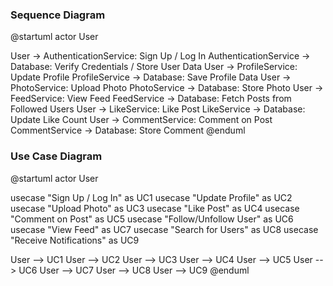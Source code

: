 ### Sequence Diagram

@startuml
actor User

User -> AuthenticationService: Sign Up / Log In
AuthenticationService -> Database: Verify Credentials / Store User Data
User -> ProfileService: Update Profile
ProfileService -> Database: Save Profile Data
User -> PhotoService: Upload Photo
PhotoService -> Database: Store Photo
User -> FeedService: View Feed
FeedService -> Database: Fetch Posts from Followed Users
User -> LikeService: Like Post
LikeService -> Database: Update Like Count
User -> CommentService: Comment on Post
CommentService -> Database: Store Comment
@enduml


### Use Case Diagram

@startuml
actor User

usecase "Sign Up / Log In" as UC1
usecase "Update Profile" as UC2
usecase "Upload Photo" as UC3
usecase "Like Post" as UC4
usecase "Comment on Post" as UC5
usecase "Follow/Unfollow User" as UC6
usecase "View Feed" as UC7
usecase "Search for Users" as UC8
usecase "Receive Notifications" as UC9

User --> UC1
User --> UC2
User --> UC3
User --> UC4
User --> UC5
User --> UC6
User --> UC7
User --> UC8
User --> UC9
@enduml
